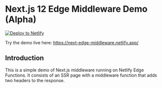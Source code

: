 # Next.js 12 Edge Middleware Demo (Alpha)

<a href="https://app.netlify.com/start/deploy?repository=https://github.com/netlify/next-edge-middleware"><img src="https://www.netlify.com/img/deploy/button.svg" alt="Deploy to Netlify"></a>

Try the demo live here: https://next-edge-middleware.netlify.app/

## Introduction

This is a simple demo of Next.js middleware running on Netlify Edge Functions.
It consists of an SSR page with a middleware function that adds two headers to the response.
